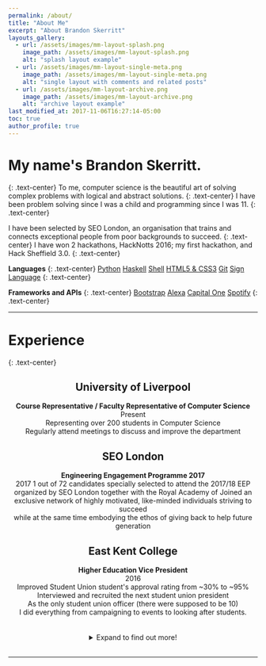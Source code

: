 ```yaml
---
permalink: /about/
title: "About Me"
excerpt: "About Brandon Skerritt"
layouts_gallery:
  - url: /assets/images/mm-layout-splash.png
    image_path: /assets/images/mm-layout-splash.png
    alt: "splash layout example"
  - url: /assets/images/mm-layout-single-meta.png
    image_path: /assets/images/mm-layout-single-meta.png
    alt: "single layout with comments and related posts"
  - url: /assets/images/mm-layout-archive.png
    image_path: /assets/images/mm-layout-archive.png
    alt: "archive layout example"
last_modified_at: 2017-11-06T16:27:14-05:00
toc: true
author_profile: true
---
```

<style>
ul {
  list-style-position: inside;
}
</style>


<h1>My name's Brandon Skerritt.</h1>
{: .text-center}
To me, computer science is the beautiful art of solving complex problems with logical and abstract solutions.
{: .text-center}
I have been problem solving since I was a child and programming since I was 11.
{: .text-center}

I have been selected by SEO London, an organisation that trains and connects exceptional people from poor backgrounds to succeed.
{: .text-center}
I have won 2 hackathons, HackNotts 2016; my first hackathon, and Hack Sheffield 3.0.
{: .text-center}

**Languages**
{: .text-center}
<a href="https://www.python.org/" class="btn btn--primary">Python</a>
<a href="https://www.haskell.org/" class="btn btn--primary">Haskell</a>
<a href="http://www.unix.org/whitepapers/shdiffs.html" class="btn btn--primary">Shell</a>
<a href="https://en.wikipedia.org/wiki/HTML" class="btn btn--primary">HTML5 & CSS3</a>
<a href="https://git-scm.com/" class="btn btn--primary">Git</a>
<a href="https://www.british-sign.co.uk/" class="btn btn--primary">Sign Language</a>
{: .text-center}



**Frameworks and APIs**
{: .text-center}
<a href="http://getbootstrap.com/" class="btn btn--primary">Bootstrap</a>
<a href="https://developer.amazon.com/docs/alexa-voice-service/api-overview.html" class="btn btn--primary">Alexa</a>
<a href="http://api.reimaginebanking.com/" class="btn btn--primary">Capital One</a>
<a href="https://developer.spotify.com/" class="btn btn--primary">Spotify</a>
{: .text-center}

---

<h1>Experience</h1>
{: .text-center}  
<center>
<h2>University of Liverpool</h2>
<b>Course Representative / Faculty Representative of Computer Science</b><br>
Present <br>
Representing over 200 students in Computer Science<br>
Regularly attend meetings to discuss and improve the department
<br>

<h2>SEO London</h2>
<b>Engineering Engagement Programme 2017</b><br>
2017
1 out of 72 candidates specially selected to attend the 2017/18 EEP organized by SEO London together with the Royal Academy of 
Joined an exclusive network of highly motivated, like-minded individuals striving to succeed<br> while at the same time embodying the ethos of giving back to help future generation
<br>

<h2>East Kent College</h2>
<b>Higher Education Vice President</b><br>
2016<br>
Improved Student Union student's approval rating from ~30% to ~95%<br>
Interviewed and recruited the next student union president<br>
As the only student union officer (there were supposed to be 10)<br>
I did everything from campaigning to events to looking after students.<br>

<br>
<br>


<details><summary>Expand to find out more!</summary><p>

<h2>University of Liverpool</h2>
  <b>Computer Science Tutor</b><br>
  Present<br>
  Tutoring year 11 school students in Computer Science
  <br>

  <h2>IDI Sprachen- und Dolmetscher-Institut*</h2>
  <b>Guest Speaker</b><br>
  2016
  Gave a 2 hour lecture on England and the English language<br>
  Informally talked to students after the lecture about everything to do with England
  <br>

  <h2>University of Liverpool</h2>
  <b>Health and Welfare Representative of Carnatic Student Village</b><br>
  Present<br>
  Running anti-sexual harrasment campaigns<br>
  Preventing students from dropping out of university for personal reasons that could be helped with

  <h2>Kent Events / freelance events marshal</h2>
  <b>Marshal / Security / Parking</b><br>
  2014 - 2017<br>
  Worked at over 50 events<br>
  In depth knowledge of how events are organised and ran

</p></details>

<br>
<hr />
